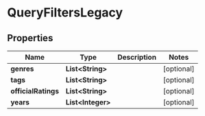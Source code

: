 

# QueryFiltersLegacy


## Properties

| Name | Type | Description | Notes |
|------------ | ------------- | ------------- | -------------|
|**genres** | **List&lt;String&gt;** |  |  [optional] |
|**tags** | **List&lt;String&gt;** |  |  [optional] |
|**officialRatings** | **List&lt;String&gt;** |  |  [optional] |
|**years** | **List&lt;Integer&gt;** |  |  [optional] |



